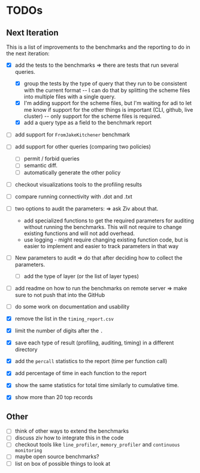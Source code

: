 
# TODOs

## Next Iteration
This is a list of improvements to the benchmarks and the reporting to do in the next iteration:

- [x] add the tests to the benchmarks => there are tests that run several queries. 
  - [x] group the tests by the type of query that they run to be consistent with the current format -- 
  I can do that by splitting the scheme files into multiple files with a single query.
  - [x] I'm adding support for the scheme files, but I'm waiting for adi to let me know if support for the other 
  things is important (CLI, github, live cluster) -- only support for the scheme files is required.
  - [x] add a query type as a field to the benchmark report
- [ ] add support for `FromJakeKitchener` benchmark
- [ ] add support for other queries (comparing two policies)
  - [ ] permit / forbid queries
  - [ ] semantic diff. 
  - [ ] automatically generate the other policy
- [ ] checkout visualizations tools to the profiling results
- [ ] compare running connectivity with .dot and .txt
- [ ] two options to audit the parameters: => ask Ziv about that.
  - add specialized functions to get the required parameters for auditing without running the benchmarks. 
  This will not require to change existing functions and will not add overhead.
  - use logging - might require changing existing function code, but is easier to implement and easier to track 
  parameters in that way
- [ ] New parameters to audit => do that after deciding how to collect the parameters.
  - [ ] add the type of layer (or the list of layer types)
- [ ] add readme on how to run the benchmarks on remote server => make sure to not push that into the GitHub
- [ ] do some work on documentation and usability
- [x] remove the list in the `timing_report.csv`
- [x] limit the number of digits after the `.`
- [x] save each type of result (profiling, auditing, timing) in a different directory
- [x] add the `percall` statistics to the report (time per function call)
- [x] add percentage of time in each function to the report
- [x] show the same statistics for total time similarly to cumulative time.
- [x] show more than 20 top records


## Other
- [ ] think of other ways to extend the benchmarks
- [ ] discuss ziv how to integrate this in the code
- [ ] checkout tools like `line_profiler`, `memory_profiler` and 
`continuous monitoring`
- [ ] maybe open source benchmarks?
- [ ] list on box of possible things to look at